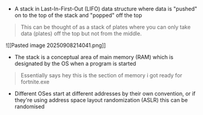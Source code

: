 
- A stack in Last-In-First-Out (LIFO) data structure where data is "pushed" on to the top of the stack and "popped" off the top

> This can be thought of as a stack of plates where you can only take data (plates) off the top but not from the middle.

![[Pasted image 20250908214041.png]]

- The stack is a conceptual area of main memory (RAM) which is designated by the OS when a program is started 

> Essentially says hey this is the section of memory i got ready for fortnite.exe

- Different OSes start at different addresses by their own convention, or if they're using address space layout randomization (ASLR) this can be randomised

